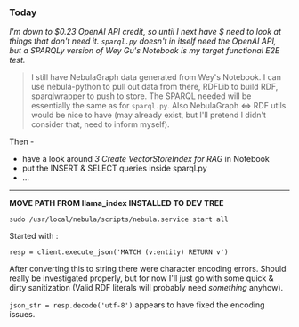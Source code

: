 <!-- title: llama_index SPARQL Notes 03 -->

### Today

_I'm down to $0.23 OpenAI API credit, so until I next have $ need to look at things that don't need it. `sparql.py` doesn't in itself need the OpenAI API, but a SPARQLy version of Wey Gu's Notebook is my target functional E2E test._

> I still have NebulaGraph data generated from Wey's Notebook. I can use nebula-python to pull out data from there, RDFLib to build RDF, sparqlwrapper to push to store. The SPARQL needed will be essentially the same as for `sparql.py`. Also NebulaGraph <=> RDF utils would be nice to have (may already exist, but I'll pretend I didn't consider that, need to inform myself).

Then -

- have a look around _3 Create VectorStoreIndex for RAG_ in Notebook
- put the INSERT & SELECT queries inside sparql.py
- ...

---

**MOVE PATH FROM llama_index INSTALLED TO DEV TREE**

`sudo /usr/local/nebula/scripts/nebula.service start all`

Started with :

`resp = client.execute_json('MATCH (v:entity) RETURN v')`

After converting this to string there were character encoding errors. Should really be investigated properly, but for now I'll just go with some quick & dirty sanitization (Valid RDF literals will probably need _something_ anyhow).

`json_str = resp.decode('utf-8')` appears to have fixed the encoding issues.
